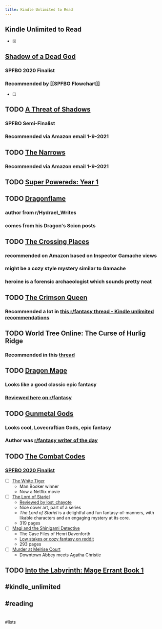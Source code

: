 ```yaml
---
title: Kindle Unlimited to Read
---
```


## Kindle Unlimited to Read
- [x]
## [Shadow of a Dead God](https://www.amazon.com/Shadow-Dead-God-Fantasy-Mystery-ebook/dp/B0888RFP2C/ref=sr_1_1?dchild=1&keywords=shadow+of+a+dead+god&qid=1605726888&sr=8-1)
### SPFBO 2020 Finalist
### Recommended by [[SPFBO Flowchart]] 
- [ ]
## TODO [A Threat of Shadows](https://www.amazon.com/Threat-Shadows-Keeper-Chronicles-Book-ebook/dp/B07H55LYC7)
### SPFBO Semi-Finalist
### Recommended via Amazon email 1-9-2021
## TODO [The Narrows](https://www.amazon.com/Narrows-Travis-M-Riddle-ebook/dp/B07JD6583K)
### Recommended via Amazon email 1-9-2021
## TODO [Super Powereds: Year 1](https://www.amazon.com/Super-Powereds-Year-Drew-Hayes-ebook/dp/B00BIJ05F2)
## TODO [Dragonflame](https://www.amazon.com/dp/B08R6HB1C6?tag=smallworlds05-20&geniuslink=true)
### author from r/Hydrael_Writes
### comes from his Dragon's Scion posts
## TODO [The Crossing Places](https://www.amazon.com/gp/product/B003UV90G6?ref_=dbs_m_mng_rwt_calw_tkin_0&storeType=ebooks)
### recommended on Amazon based on Inspector Gamache views
### might be a cozy style mystery similar to Gamache
### heroine is a forensic archaeologist which sounds pretty neat
## TODO [The Crimson Queen](https://www.amazon.com/gp/product/B01MRTK9NF?ref_=dbs_m_mng_rwt_calw_tkin_0&storeType=ebooks)
### Recommended a lot in [this r/fantasy thread - Kindle unlimited recommendations](https://www.reddit.com/r/Fantasy/comments/kwr3b8/kindle_unlimited_recommendations/)
## TODO World Tree Online: The Curse of Hurlig Ridge
### Recommended in this [thread](https://reddit.com/r/litrpg/comments/l3f9t9/litrpg_with_good_relationships_andor_camaraderie)
## TODO [Dragon Mage](https://www.amazon.com/Dragon-Mage-Fantasy-Adventure-Rivenworld-ebook/dp/B08PDQ5XT4/ref=mp_s_a_1_1?dchild=1&keywords=dragon+mage&qid=1611719020&sprefix=sragon+mage&sr=8-1)
### Looks like a good classic epic fantasy
### [Reviewed here on r/fantasy](https://reddit.com/r/Fantasy/comments/l5lm02/a_review_of_dragon_mage_by_ml_spencer_it_has/)
## TODO [Gunmetal Gods](https://www.amazon.com/gp/product/B08KRHBB6Z/)
### Looks cool, Lovecraftian Gods, epic fantasy
### Author was [r/fantasy writer of the day](https://www.reddit.com/r/Fantasy/comments/l651xc/gunmetal_gods_an_ottoman_fantasy_with_a/?utm_source=share&utm_medium=web2x&context=3)
## TODO [The Combat Codes](https://www.amazon.com/gp/product/B017OMXR7O)
### [SPFBO 2020 Finalist](http://mark---lawrence.blogspot.com/2020/09/finalists-for-6th-spfbo.html)
- [ ]  [The White Tiger](https://www.amazon.com/gp/product/B0015DWLD0?storeType=ebooks&ref=ku_mw_rw_dp)
    - Man Booker winner
    - Now a Netflix movie
- [ ]  [The Lord of Stariel](https://www.amazon.com/Lord-Stariel-AJ-Lancaster-ebook/dp/B07HD681WN/ref=nodl_)
    - [Reviewed by lost_chayote](https://www.reddit.com/r/Fantasy/comments/klil2k/kindle_unlimited_reviews_the_lord_of_stariel_by/)
    - Nice cover art, part of a series
    - *The Lord of Stariel* is a delightful and fun fantasy-of-manners, with likable characters and an engaging mystery at its core.
    - 319 pages
- [ ]  [Magi and the Shinigami Detective](https://www.amazon.com/Magic-Shinigami-Detective-Files-Davenforth-ebook/dp/B07CH8KVSZ/ref=mp_s_a_1_1_sspa?dchild=1&keywords=honor+raconteur+case+files+of+henri+davenforth&qid=1611967987&sprefix=honor+racon&sr=8-1-spons&psc=1&spLa=ZW5jcnlwdGVkUXVhbGlmaWVyPUEyR0hJVkJEOEtEMUtWJmVuY3J5cHRlZElkPUEwMTQ4MjMxMzM3SEFZN1dVTzcwQiZlbmNyeXB0ZWRBZElkPUExMDM1ODU2Q0NMU1YzUlhWUVNaJndpZGdldE5hbWU9c3BfcGhvbmVfc2VhcmNoX2F0ZiZhY3Rpb249Y2xpY2tSZWRpcmVjdCZkb05vdExvZ0NsaWNrPXRydWU=)
    - The Case Files of Henri Davenforth
    - [Low stakes or cozy fantasy on reddit](https://reddit.com/r/Fantasy/comments/l7hg3l/low_stakes_or_cozy_fantasy/)
    - 293 pages
- [ ]  [Murder at Melrise Court](https://www.amazon.com/gp/aw/d/B07L3YWSM4?ref_=dbs_m_mng_wim_calw_tkin_0&storeType=ebooks)
    - Downtown Abbey meets Agatha Christie
## TODO [Into the Labyrinth: Mage Errant Book 1](https://www.amazon.com/Into-Labyrinth-Mage-Errant-Book-ebook/dp/B07J675X2C/ref=sr_1_6?dchild=1&keywords=mage+errant&qid=1614693311&sr=8-6)
## #kindle_unlimited
## #reading
#
#lists
